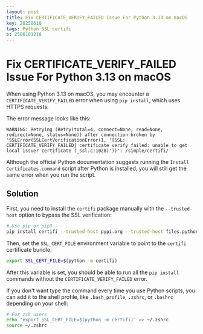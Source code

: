 ```yaml
---
layout: post
title: Fix CERTIFICATE_VERIFY_FAILED Issue For Python 3.13 on macOS
key: 20250610
tags: Python SSL certifi
s: 2506101218
---
```


# Fix CERTIFICATE_VERIFY_FAILED Issue For Python 3.13 on macOS

When using Python 3.13 on macOS, you may encounter a `CERTIFICATE_VERIFY_FAILED` error when using `pip install`, which uses HTTPS requests.

The error message looks like this:

```
WARNING: Retrying (Retry(total=4, connect=None, read=None, redirect=None, status=None)) after connection broken by 'SSLError(SSLCertVerificationError(1, '[SSL: CERTIFICATE_VERIFY_FAILED] certificate verify failed: unable to get local issuer certificate (_ssl.c:1028)'))': /simple/certifi/
```

Although the official Python documentation suggests running the `Install Certificates.command` script after Python is installed, you will still get the same error when you run the script.

<!--more-->

## Solution

First, you need to install the `certifi` package manually with the `--trusted-host` option to bypass the SSL verification:

```bash
# Use pip or pip3
pip install certifi --trusted-host pypi.org --trusted-host files.pythonhosted.org
```

Then, set the `SSL_CERT_FILE` environment variable to point to the `certifi` certificate bundle:

```bash
export SSL_CERT_FILE=$(python -m certifi)
```

After this variable is set, you should be able to run all the `pip install` commands without the `CERTIFICATE_VERIFY_FAILED` error.

If you don't want type the command every time you use Python scripts, you can add it to the shell profile, like `.bash_profile`, `.zshrc`, or `.bashrc` depending on your shell:

```bash
# For zsh users
echo 'export SSL_CERT_FILE=$(python -m certifi)' >> ~/.zshrc
source ~/.zshrc
```
